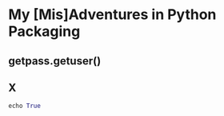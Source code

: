 


# My [Mis]Adventures in Python Packaging



## getpass.getuser()



## X
```Python
echo True
```
<!--stackedit_data:
eyJoaXN0b3J5IjpbMTg3OTcyODgzOSwtMjExOTExOTY1NF19
-->